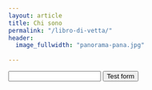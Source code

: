 ```yaml
---
layout: article
title: Chi sono
permalink: "/libro-di-vetta/"
header: 
  image_fullwidth: "panorama-pana.jpg"
  
---
```

<form action="https://getsimpleform.com/messages?form_api_token=f11a9e6dbe5ef1d546bcc99796912267" method="post">
  <!-- the redirect_to is optional, the form will redirect to the referrer on submission -->
  <input type='hidden' name='redirect_to' value='<the complete return url e.g. http://fooey.com/thank-you.html>' />
  <!-- all your input fields here.... -->
  <input type='text' name='test' />
  <input type='submit' value='Test form' />
</form>
      